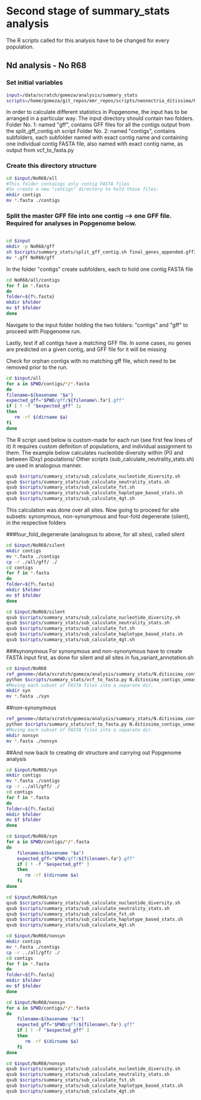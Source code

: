 # Second stage of summary_stats analysis

The R scripts called for this analysis have to be changed for every population.

## Nd analysis - No R68

### Set initial variables

```bash
input=/data/scratch/gomeza/analysis/summary_stats
scripts=/home/gomeza/git_repos/emr_repos/scripts/neonectria_ditissima/Popgen_analysis
```

In order to calculate different statistics in Popgenome, the input has to be
arranged in a particular way.
The input directory should contain two folders.
Folder No. 1: named "gff", contains GFF files for all the contigs output from
the split_gff_contig.sh script
Folder No. 2: named "contigs", contains subfolders, each subfolder named with
exact contig name and containing one individual contig FASTA file, also named
with exact contig name, as output from vcf_to_fasta.py

### Create this directory structure

```bash
cd $input/NoR68/all
#This folder contaings only contig FASTA files
#So create a new "contigs" directory to hold those files:
mkdir contigs
mv *.fasta ./contigs
```

### Split the master GFF file into one contig --> one GFF file. Required for analyses in Popgenome below.

```bash

cd $input
mkdir -p NoR68/gff
sh $scripts/summary_stats/split_gff_contig.sh final_genes_appended.gff3
mv *.gff NoR68/gff
```

In the folder "contigs" create subfolders, each to hold one contig FASTA file

```bash
cd NoR68/all/contigs
for f in *.fasta
do
folder=${f%.fasta}
mkdir $folder
mv $f $folder
done
```

Navigate to the input folder holding the two folders: "contigs" and "gff" to proceed with Popgenome run.

Lastly, test if all contigs have a matching GFF file. In some cases, no genes are predicted on a given contig, and GFF file for it will be missing

Check for orphan contigs with no matching gff file, which need to be removed prior to the run.

```bash
cd $input/all
for a in $PWD/contigs/*/*.fasta
do
filename=$(basename "$a")
expected_gff="$PWD/gff/${filename%.fa*}.gff"
if [ ! -f "$expected_gff" ];
then
   rm -rf $(dirname $a)
fi
done
```

The R script used below is custom-made for each run (see first few lines of it)
It requires custom definition of populations, and individual assignment to them.
The example below calculates nucleotide diversity within (Pi) and between (Dxy) populations/
Other scripts (sub_calculate_neutrality_stats.sh) are used in analogous manner.

```bash
qsub $scripts/summary_stats/sub_calculate_nucleotide_diversity.sh
qsub $scripts/summary_stats/sub_calculate_neutrality_stats.sh
qsub $scripts/summary_stats/sub_calculate_fst.sh
qsub $scripts/summary_stats/sub_calculate_haplotype_based_stats.sh
qsub $scripts/summary_stats/sub_calculate_4gt.sh
```

This calculation was done over all sites. Now going to proceed for site subsets: synonymous, non-synonymous and four-fold degenerate (silent), in the respective folders

###four_fold_degenerate (analogous to above, for all sites), called silent

```bash
cd $input/NoR68/silent
mkdir contigs
mv *.fasta ./contigs
cp -r ./all/gff/ ./
cd contigs
for f in *.fasta
do
folder=${f%.fasta}
mkdir $folder
mv $f $folder
done

cd $input/NoR68/silent
qsub $scripts/summary_stats/sub_calculate_nucleotide_diversity.sh
qsub $scripts/summary_stats/sub_calculate_neutrality_stats.sh
qsub $scripts/summary_stats/sub_calculate_fst.sh
qsub $scripts/summary_stats/sub_calculate_haplotype_based_stats.sh
qsub $scripts/summary_stats/sub_calculate_4gt.sh
```

###synonymous
For synonymous and non-synonymous have to create FASTA input first, as done
for silent and all sites in fus_variant_annotation.sh

```bash
cd $input/NoR68
ref_genome=/data/scratch/gomeza/analysis/summary_stats/N.ditissima_contigs_unmasked.fa
python $scripts/summary_stats/vcf_to_fasta.py N.ditissima_contigs_unmasked_noR68_filtered.recode_syn.vcf $ref_genome 1
#Moving each subset of FASTA files into a separate dir.
mkdir syn
mv *.fasta ./syn
```

##non-synonymous
```bash
ref_genome=/data/scratch/gomeza/analysis/summary_stats/N.ditissima_contigs_unmasked.fa
python $scripts/summary_stats/vcf_to_fasta.py N.ditissima_contigs_unmasked_noR68_filtered.recode_nonsyn.vcf $ref_genome 1
#Moving each subset of FASTA files into a separate dir.
mkdir nonsyn
mv *.fasta ./nonsyn
```

##And now back to creating dir structure and carrying out Popgenome analysis

```bash
cd $input/NoR68/syn
mkdir contigs
mv *.fasta ./contigs
cp -r ../all/gff/ ./
cd contigs
for f in *.fasta
do
folder=${f%.fasta}
mkdir $folder
mv $f $folder
done

cd $input/NoR68/syn
for a in $PWD/contigs/*/*.fasta
do
    filename=$(basename "$a")
    expected_gff="$PWD/gff/${filename%.fa*}.gff"
    if [ ! -f "$expected_gff" ]
    then
       rm -rf $(dirname $a)
    fi
done

cd $input/NoR68/syn
qsub $scripts/summary_stats/sub_calculate_nucleotide_diversity.sh
qsub $scripts/summary_stats/sub_calculate_neutrality_stats.sh
qsub $scripts/summary_stats/sub_calculate_fst.sh
qsub $scripts/summary_stats/sub_calculate_haplotype_based_stats.sh
qsub $scripts/summary_stats/sub_calculate_4gt.sh
```
```bash
cd $input/NoR68/nonsyn
mkdir contigs
mv *.fasta ./contigs
cp -r ../all/gff/ ./
cd contigs
for f in *.fasta
do
folder=${f%.fasta}
mkdir $folder
mv $f $folder
done

cd $input/NoR68/nonsyn
for a in $PWD/contigs/*/*.fasta
do
    filename=$(basename "$a")
    expected_gff="$PWD/gff/${filename%.fa*}.gff"
    if [ ! -f "$expected_gff" ]
    then
       rm -rf $(dirname $a)
    fi
done

cd $input/NoR68/nonsyn
qsub $scripts/summary_stats/sub_calculate_nucleotide_diversity.sh
qsub $scripts/summary_stats/sub_calculate_neutrality_stats.sh
qsub $scripts/summary_stats/sub_calculate_fst.sh
qsub $scripts/summary_stats/sub_calculate_haplotype_based_stats.sh
qsub $scripts/summary_stats/sub_calculate_4gt.sh
```
